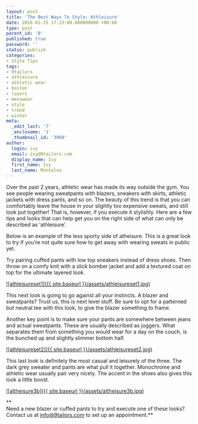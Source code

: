 ```yaml
---
layout: post
title: 'The Best Ways To Style: Athleisure'
date: 2016-01-25 17:23:09.000000000 +00:00
type: post
parent_id: '0'
published: true
password: ''
status: publish
categories:
- Style Tips
tags:
- 9tailors
- athleisure
- athletic wear
- boston
- layers
- menswear
- style
- trend
- winter
meta:
  _edit_last: '7'
  _encloseme: '1'
  _thumbnail_id: '3960'
author:
  login: ivy
  email: ivy@9tailors.com
  display_name: Ivy
  first_name: Ivy
  last_name: Montalvo
---
```

Over the past 2 years, athletic wear has made its way outside the gym. You see people wearing sweatpants with blazers, sneakers with skirts, athletic jackets with dress pants, and so on. The beauty of this trend is that you can comfortably leave the house in your slightly too expensive sweats, and still look put together! That is, however, if you execute it stylishly. Here are a few tips and looks that can help get you on the right side of what can only be described as ‘athleisure’.

Below is an example of the less sporty side of atheisure. This is a great look to try if you’re not quite sure how to get away with wearing sweats in public yet.

Try pairing cuffed pants with low top sneakers instead of dress shoes. Then throw on a comfy knit with a slick bomber jacket and add a textured coat on top for the ultimate layered look.

[![athleisureset1]({{ site.baseurl }}/assets/athleisureset1.jpg)](http://blog.9tailors.com/uploads/athleisureset1.jpg)

This next look is going to go against all your instincts. A blazer and sweatpants? Trust us, this is next level stuff. Be sure to opt for a patterned but neutral tee with this look, to give the blazer something to frame.

Another key point is to make sure your pants are somewhere between jeans and actual sweatpants. These are usually described as joggers. What separates them from something you would wear for a day on the couch, is the bunched up and slightly slimmer bottom half.

[![athleisureset2]({{ site.baseurl }}/assets/athleisureset2.jpg)](http://blog.9tailors.com/uploads/athleisureset2.jpg)

This last look is definitely the most casual and leisurely of the three. The dark grey sweater and pants are what pull it together. Monochrome and athletic wear usually pair very nicely. The accent in the shoes also gives this look a little boost.

[![altheisure3b]({{ site.baseurl }}/assets/altheisure3b.jpg)](http://blog.9tailors.com/uploads/altheisure3b.jpg)

**  
Need a new blazer or cuffed pants to try and execute one of these looks? Contact us at [info@9tailors.com](mailto:info@9tailors.com) to set up an appointment.**